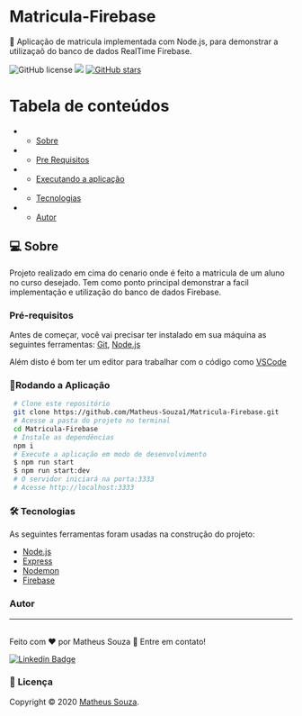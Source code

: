 
 <h1> Matricula-Firebase </h1>

🎁 Aplicação de matricula implementada com  Node.js, para demonstrar a utilizaçaõ do banco de dados RealTime Firebase.

![GitHub license](https://img.shields.io/github/license/Matheus-Souza1/Matricula-Firebase)
![](https://img.shields.io/badge/languege-Portuguese-yellow)
[![GitHub stars](https://img.shields.io/github/stars/Matheus-Souza1/TIStore?color=FFF300&style=social)](https://github.com/Matheus-Souza1/Matricula-Firebase)


Tabela de conteúdos 
================= 
<!--ts-->
  *  * [Sobre](#Sobre)
  *  * [Pre Requisitos](#pre-requisitos)
 *  * [Executando a aplicação](#rodando)
 * * [Tecnologias](#tecnologias)
 *  * [Autor](#autor)
 <!--te-->
 
 ## :computer: Sobre<a id="sobre"></a>

Projeto realizado em cima do cenario onde é feito a matricula de um aluno no curso desejado. Tem como ponto principal demonstrar a facil implementação e utilização do banco de dados Firebase. 
 
###  Pré-requisitos<a id="pre-requisitos"></a>

Antes de começar, você vai precisar ter instalado em sua máquina as seguintes ferramentas:
 [Git](https://git-scm.com/),
 [Node.js](https://nodejs.org/pt-br/)
 
 Além disto é bom ter um editor para trabalhar com o código como [VSCode](https://code.visualstudio.com/)
 
   ### 🎲Rodando a Aplicação<a id="rodando"></a>
   
````bash 
 # Clone este repositório
 git clone https://github.com/Matheus-Souza1/Matricula-Firebase.git
 # Acesse a pasta do projeto no terminal
 cd Matricula-Firebase
 # Instale as dependências
 npm i 
 # Execute a aplicação em modo de desenvolvimento
 $ npm run start 
 $ npm run start:dev
 # O servidor iniciará na porta:3333
 # Acesse http://localhost:3333
 ````


### 🛠 Tecnologias<a id="tecnologias"></a>
 As seguintes ferramentas foram usadas na construção do projeto:
 

 - [Node.js](https://nodejs.org/pt-br/) 
 - [Express](https://expressjs.com/pt-br/)
 - [Nodemon](https://nodemon.io)
 - [Firebase](https://firebase.google.com/?hl=pt-br)


### Autor <a id="autor"> </a>

---

<br />
<span> Feito com ❤️ por Matheus Souza 👋 Entre em contato! </span> 
</a> 

[![Linkedin Badge](https://img.shields.io/badge/Matheus%20Souza%20-blue?Style=flat&logo=linkedin&labelColor=blue=https://www.linkedin.com/in/matheus-souza-4a4b19189/)](https://www.linkedin.com/in/matheus-souza-4a4b19189/)

### :page_facing_up: **Licença**

Copyright © 2020 [Matheus Souza](https://github.com/Matheus-Souza1/TIStore).<br />

